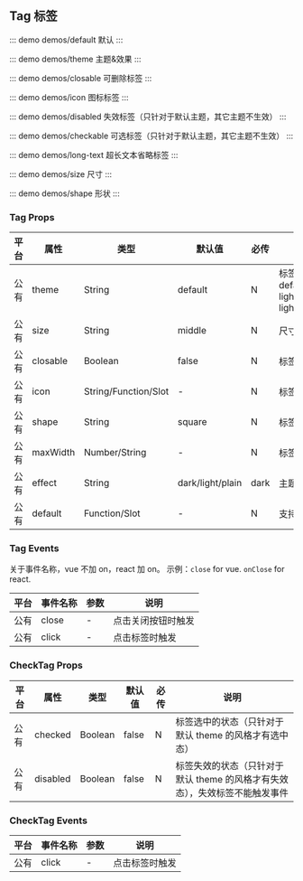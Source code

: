 ## Tag 标签

::: demo demos/default 默认
:::

::: demo demos/theme 主题&效果
:::

::: demo demos/closable 可删除标签
:::

::: demo demos/icon 图标标签
:::

::: demo demos/disabled 失效标签（只针对于默认主题，其它主题不生效）
:::

::: demo demos/checkable 可选标签（只针对于默认主题，其它主题不生效）
:::

::: demo demos/long-text 超长文本省略标签
:::

::: demo demos/size 尺寸
:::

::: demo demos/shape 形状
:::

### Tag Props

| 平台 | 属性     | 类型                 | 默认值  | 必传 | 说明                                                  |
| ---- | -------- | -------------------- | ------- | ---- | ----------------------------------------------------- |
| 公有 | theme    | String               | default | N    | 标签风格：default/primary/info/warning/danger/success/primary-light/info-light/warning-light/danger-light/success-light |
| 公有 | size     | String               | middle | N    | 尺寸：large/middle/small（大/中(默认)/小）           |
| 公有 | closable | Boolean               | false   | N    | 标签是否可关闭                                        |
| 公有 | icon     | String/Function/Slot | -       | N    | 标签图标                                              |
| 公有 | shape    | String               | square  | N    | 标签边角类型：square/round/mark                     |
| 公有 | maxWidth | Number/String     | -  | N    | 标签内容宽度超出 maxWidth 时，会出现省略号                     |
| 公有 | effect   | String | dark/light/plain | dark | 主题效果：深色（默认），浅色，朴素。dark | light | plain                  |
| 公有 | default  | Function/Slot        | -       | N    | 支持 slots                                            |

### Tag Events

关于事件名称，vue 不加 on，react 加 on。
示例：`close` for vue. `onClose` for react.

| 平台 | 事件名称 | 参数 | 说明               |
| ---- | -------- | ---- | ------------------ |
| 公有 | close    | -    | 点击关闭按钮时触发 |
| 公有 | click    | -    | 点击标签时触发     |

### CheckTag Props

| 平台 | 属性     | 类型                 | 默认值  | 必传 | 说明                                                  |
| ---- | -------- | -------------------- | ------- | ---- | ----------------------------------------------------- |
| 公有 | checked  | Boolean              | false   | N    | 标签选中的状态（只针对于默认 theme 的风格才有选中态）                                       |
| 公有 | disabled  | Boolean              | false   | N    | 标签失效的状态（只针对于默认 theme 的风格才有失效态），失效标签不能触发事件                                       |

### CheckTag Events

| 平台 | 事件名称 | 参数 | 说明               |
| ---- | -------- | ---- | ------------------ |
| 公有 | click    | -    | 点击标签时触发     |
